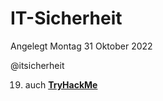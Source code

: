 # IT-Sicherheit
Angelegt Montag 31 Oktober 2022

@itsicherheit

19. auch **[TryHackMe](./TryHackMe.md)**





